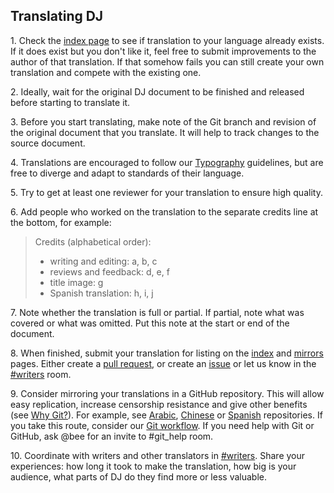 ## Translating DJ

1\. Check the [index page](https://xaur.github.io/decred-news/) to see if translation to your language already exists. If it does exist but you don't like it, feel free to submit improvements to the author of that translation. If that somehow fails you can still create your own translation and compete with the existing one.

2\. Ideally, wait for the original DJ document to be finished and released before starting to translate it.

3\. Before you start translating, make note of the Git branch and revision of the original document that you translate. It will help to track changes to the source document.

4\. Translations are encouraged to follow our [Typography](guidelines.md#typography) guidelines, but are free to diverge and adapt to standards of their language.

5\. Try to get at least one reviewer for your translation to ensure high quality.

6\. Add people who worked on the translation to the separate credits line at the bottom, for example:

> Credits (alphabetical order):
> 
> - writing and editing: a, b, c
> - reviews and feedback: d, e, f
> - title image: g
> - Spanish translation: h, i, j

7\. Note whether the translation is full or partial. If partial, note what was covered or what was omitted. Put this note at the start or end of the document.

8\. When finished, submit your translation for listing on the [index](https://xaur.github.io/decred-news/) and [mirrors](https://xaur.github.io/decred-news/mirrors.html) pages. Either create a [pull request](https://github.com/xaur/decred-news/pulls), or create an [issue](https://github.com/xaur/decred-news/issues) or let us know in the [#writers](https://matrix.to/#/!NkCFEoJGXyDMwLfgMb:decred.org) room.

9\. Consider mirroring your translations in a GitHub repository. This will allow easy replication, increase censorship resistance and give other benefits (see [Why Git?](guidelines.md#why-git)). For example, see [Arabic](https://github.com/Insaf01/decred-journal-ar), [Chinese](https://github.com/DominicTing/DecredCNJournal) or [Spanish](https://github.com/DecredES/traducciones/tree/master/revista-decred) repositories. If you take this route, consider our [Git workflow](guidelines.md#git-workflow). If you need help with Git or GitHub, ask @bee for an invite to #git\_help room.

10\. Coordinate with writers and other translators in [#writers](https://matrix.to/#/!NkCFEoJGXyDMwLfgMb:decred.org). Share your experiences: how long it took to make the translation, how big is your audience, what parts of DJ do they find more or less valuable.

